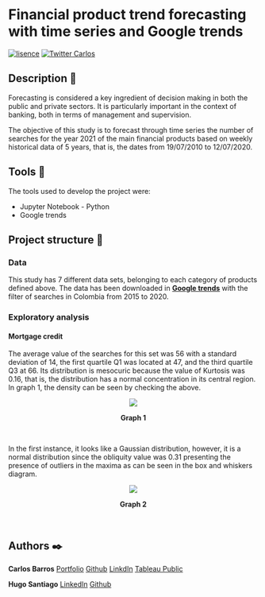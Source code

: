 # Financial product trend forecasting with time series and Google trends

[![lisence](https://img.shields.io/github/license/cbarros7/sentiment-analysis-banking-sector?style=plastic)](https://github.com/cbarros7/time_series_productos_financieros/blob/master/LICENSE)
[![Twitter Carlos](https://img.shields.io/twitter/follow/cbarros27?label=CarlosBarros&style=social)](https://twitter.com/cbarros27)

## Description :speech_balloon:
Forecasting is considered a key ingredient of decision making in both the public and private sectors. It is particularly important in the context of banking, both in terms of management and supervision.

The objective of this study is to forecast through time series the number of searches for the year 2021 of the main financial products based on weekly historical data of 5 years, that is, the dates from 19/07/2010 to 12/07/2020.

## Tools :hammer:
The tools used to develop the project were:
 * Jupyter Notebook - Python
 * Google trends

## Project structure :notebook_with_decorative_cover:

### Data
This study has 7 different data sets, belonging to each category of products defined above. The data has been downloaded in **[Google trends](https://trends.google.com/trends/?geo=US)** with the filter of searches in Colombia from 2015 to 2020. 


### Exploratory analysis
#### Mortgage credit
The average value of the searches for this set was 56 with a standard deviation of 14, the first quartile Q1 was located at 47, and the third quartile Q3 at 66. Its distribution is mesocuric because the value of Kurtosis was 0.16, that is, the distribution has a normal concentration in its central region. In graph 1, the density can be seen by checking the above.


<p align="center">
  <img src="https://user-images.githubusercontent.com/60367519/88868311-720e4b00-d1d5-11ea-8797-12b3610777e2.png">
</p>
<p align="center"><strong>Graph 1</strong></p>
<br>

In the first instance, it looks like a Gaussian distribution, however, it is a normal distribution since the obliquity value was 0.31 presenting the presence of outliers in the maxima as can be seen in the box and whiskers diagram.

<p align="center">
  <img src="https://user-images.githubusercontent.com/60367519/88868317-79cdef80-d1d5-11ea-946f-8367d9b628b1.png">
</p>
<p align="center"><strong>Graph 2</strong></p>
<br>

## Authors :black_nib:
**Carlos Barros** [Portfolio](https://carlosbarros.netlify.app/)
                  [Github](https://github.com/cbarros7)
                  [LinkdIn](https://www.linkedin.com/in/carlosbarros7/)
                  [Tableau Public](https://public.tableau.com/profile/carlos.barros#!/?newProfile=&activeTab=0)          
                  
**Hugo Santiago** [LinkedIn](https://www.linkedin.com/in/hugo-santiago-330b30145/) 
                  [Github](https://github.com/hfsantiago)                  
                  


